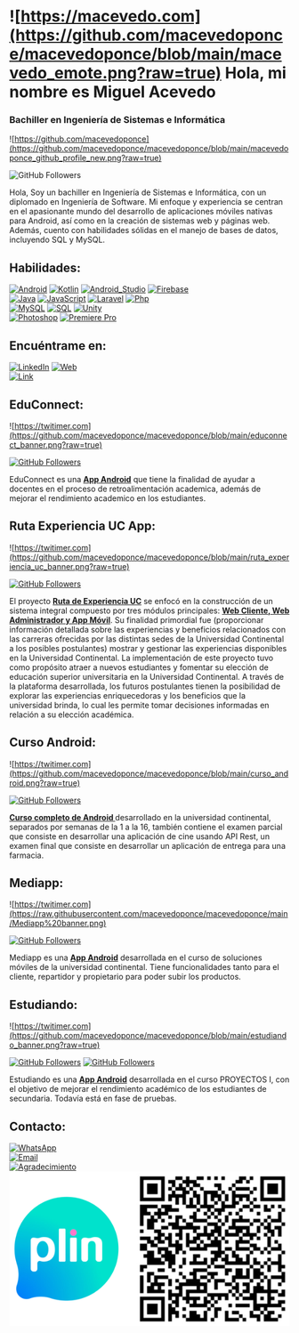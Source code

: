 # ![https://macevedo.com](https://github.com/macevedoponce/macevedoponce/blob/main/macevedo_emote.png?raw=true) Hola, mi nombre es Miguel Acevedo
### Bachiller en Ingeniería de Sistemas e Informática

![https://github.com/macevedoponce](https://github.com/macevedoponce/macevedoponce/blob/main/macevedoponce_github_profile_new.png?raw=true)


![GitHub Followers](https://img.shields.io/github/followers/macevedoponce?style=social)

Hola, 
Soy un bachiller en Ingeniería de Sistemas e Informática, con un diplomado en Ingeniería de Software. Mi enfoque y experiencia se centran en el apasionante mundo del desarrollo de aplicaciones móviles nativas para Android, así como en la creación de sistemas web y páginas web. Además, cuento con habilidades sólidas en el manejo de bases de datos, incluyendo SQL y MySQL.

## Habilidades:

[![Android](https://img.shields.io/badge/Android-3DDC84?style=for-the-badge&logo=android&logoColor=white&labelColor=101010)]()
[![Kotlin](https://img.shields.io/badge/Kotlin-0095D5?style=for-the-badge&logo=kotlin&logoColor=white&labelColor=101010)]()
[![Android_Studio](https://img.shields.io/badge/Android_Studio-3DDC84?style=for-the-badge&logo=android-studio&logoColor=white&labelColor=101010)]()
[![Firebase](https://img.shields.io/badge/Firebase-FFCA28?style=for-the-badge&logo=firebase&logoColor=white&labelColor=101010)]()
<br>
[![Java](https://img.shields.io/badge/Java-007396?style=for-the-badge&logo=java&logoColor=white&labelColor=101010)]()
[![JavaScript](https://img.shields.io/badge/JavaScript-F7DF1E?style=for-the-badge&logo=javascript&logoColor=white&labelColor=101010)]()
[![Laravel](https://img.shields.io/badge/Laravel-E4405F?style=for-the-badge&logo=laravel&logoColor=white&labelColor=101010)]()
[![Php](https://img.shields.io/badge/Php-007396?style=for-the-badge&logo=php&logoColor=white&labelColor=101010)]()
<br>
[![MySQL](https://img.shields.io/badge/MySQL-4479A1?style=for-the-badge&logo=mysql&logoColor=white&labelColor=101010)]()
[![SQL](https://img.shields.io/badge/SQLServer-4479A1?style=for-the-badge&logo=microsoftsqlserver&logoColor=white&labelColor=CC2927)]()
[![Unity](https://img.shields.io/badge/Unity-000?style=for-the-badge&logo=Unity&logoColor=white&labelColor=101010)]()
<br>
[![Photoshop](https://img.shields.io/badge/Photoshop-27CFFF?style=for-the-badge&logo=Adobephotoshop&logoColor=white&labelColor=101010)]()
[![Premiere Pro](https://img.shields.io/badge/Premiere_Pro-BF5CD7?style=for-the-badge&logo=Adobepremierepro&logoColor=white&labelColor=101010)]()



## Encuéntrame en:

[![LinkedIn](https://img.shields.io/badge/LinkedIn-Miguel_Acevedo-0077B5?style=for-the-badge&logo=linkedin&logoColor=white&labelColor=101010)](https://www.linkedin.com/in/miguel-angel-acevedo-ponce-6b9520178)
[![Web](https://img.shields.io/badge/Web-macevedoponce.com-14a1f0?style=for-the-badge&logo=dev.to&logoColor=white&labelColor=101010)](http://macevedoponce.000.pe/)
</br>
[![Link](https://img.shields.io/badge/Link_Site-solucioneswindows.dev-39E09B?style=for-the-badge&logo=Linktree&logoColor=white&labelColor=101010)](http://solucioneswindows.epizy.com/)


## EduConnect:
![https://twitimer.com](https://github.com/macevedoponce/macevedoponce/blob/main/educonnect_banner.png?raw=true)

[![GitHub Followers](https://img.shields.io/github/stars/mouredev/Twitimer-iOS?label=Public%20Android%20App%20repository&style=social)](https://github.com/macevedoponce/edoconnect.git)

EduConnect es una **[App Android]()** que tiene la finalidad de ayudar a docentes en el proceso de retroalimentación academica, además de mejorar el rendimiento academico en los estudiantes.

## Ruta Experiencia UC App:
![https://twitimer.com](https://github.com/macevedoponce/macevedoponce/blob/main/ruta_experiencia_uc_banner.png?raw=true)

[![GitHub Followers](https://img.shields.io/github/stars/mouredev/Twitimer-iOS?label=Public%20Android%20App%20repository&style=social)](https://github.com/macevedoponce/Proyectos_II_moviles/tree/acevedo)

El proyecto **[Ruta de Experiencia UC]()** se enfocó en la construcción de un sistema integral compuesto por tres módulos principales: **[Web Cliente, Web Administrador y App Móvil]()**. Su finalidad primordial fue (proporcionar información detallada sobre las experiencias y beneficios relacionados con las carreras ofrecidas por las distintas sedes de la Universidad Continental a los posibles postulantes) mostrar y gestionar las experiencias disponibles en la Universidad Continental.
La implementación de este proyecto tuvo como propósito atraer a nuevos estudiantes y fomentar su elección de educación superior universitaria en la Universidad Continental. A través de la plataforma desarrollada, los futuros postulantes tienen la posibilidad de explorar las experiencias enriquecedoras y los beneficios que la universidad brinda, lo cual les permite tomar decisiones informadas en relación a su elección académica.

## Curso Android:
![https://twitimer.com](https://github.com/macevedoponce/macevedoponce/blob/main/curso_android.png?raw=true)

[![GitHub Followers](https://img.shields.io/github/stars/mouredev/Twitimer-iOS?label=Public%20Android%20App%20repository&style=social)](https://github.com/macevedoponce/DevMobileCurseUC/tree/master)

**[Curso completo de Android ]()** desarrollado en la universidad continental, separados por semanas de la 1 a la 16, también contiene el examen parcial que consiste en desarrollar una aplicación de cine usando API Rest, un examen final que consiste en desarrollar un aplicación de entrega para una farmacia.


## Mediapp:
![https://twitimer.com](https://raw.githubusercontent.com/macevedoponce/macevedoponce/main/Mediapp%20banner.png)

[![GitHub Followers](https://img.shields.io/github/stars/mouredev/Twitimer-iOS?label=Public%20Android%20App%20repository&style=social)](https://github.com/macevedoponce/MediApp-Cliente-Repartidor)

Mediapp es una **[App Android]()** desarrollada en el curso de soluciones móviles de la universidad continental. Tiene funcionalidades tanto para el cliente, repartidor y propietario para poder subir los productos.


## Estudiando:
![https://twitimer.com](https://github.com/macevedoponce/macevedoponce/blob/main/estudiando_banner.png?raw=true)

[![GitHub Followers](https://img.shields.io/github/stars/mouredev/Twitimer-iOS?label=Public%20Web%20App%20repository&style=social)](https://github.com/macevedoponce/estudiando.git)
[![GitHub Followers](https://img.shields.io/github/stars/mouredev/Twitimer-Android?label=Public%20Android%20App%20repository&style=social)](https://github.com/macevedoponce/estudiandoApp.git)

Estudiando es una **[App Android]()** desarrollada en el curso PROYECTOS I, con el objetivo de mejorar el rendimiento académico de los estudiantes de secundaria. Todavía está en fase de pruebas.


## Contacto:

[![WhatsApp](https://img.shields.io/badge/WhatsApp-orange?style=for-the-badge&logo=WhatsApp&logoColor=white&labelColor=101010)](https://api.whatsapp.com/send/?phone=+51982126861&text=Hola+Miguel+,vengo+de+GitHub+%3Ac&app_absent=0)
</br>
[![Email](https://img.shields.io/badge/acevedoponcemiguel@gmail.com-mi_correo_personal_-D14836?style=for-the-badge&logo=gmail&logoColor=white&labelColor=101010)](mailto:acevedoponcemiguel@gmail.com)
</br>
[![Agradecimiento](https://img.shields.io/badge/Buy_Me_A_Coffee-support_my_work-FFDD00?style=for-the-badge&logo=buy-me-a-coffee&logoColor=white&labelColor=101010)](https://github.com/macevedoponce/macevedoponce/blob/main/plin.png?raw=true)
<br>
![PLIN](https://github.com/macevedoponce/macevedoponce/blob/main/plin.png?raw=true)
